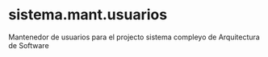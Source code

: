 # sistema.mant.usuarios
Mantenedor de usuarios para el projecto sistema compleyo de Arquitectura de Software
